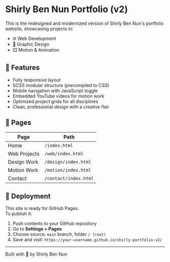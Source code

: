 # Shirly Ben Nun Portfolio (v2)

This is the redesigned and modernized version of Shirly Ben Nun's portfolio website, showcasing projects in:

- 🌐 Web Development
- 🎨 Graphic Design
- 🎞 Motion & Animation

## 🌟 Features

- Fully responsive layout
- SCSS modular structure (precompiled to CSS)
- Mobile navigation with JavaScript toggle
- Embedded YouTube videos for motion work
- Optimized project grids for all disciplines
- Clean, professional design with a creative flair

## 🧾 Pages

| Page         | Path                  |
|--------------|-----------------------|
| Home         | `/index.html`         |
| Web Projects | `/web/index.html`     |
| Design Work  | `/design/index.html`  |
| Motion Work  | `/motion/index.html`  |
| Contact      | `/contact/index.html` |

## 🚀 Deployment

This site is ready for GitHub Pages.  
To publish it:
1. Push contents to your GitHub repository
2. Go to **Settings > Pages**
3. Choose source: `main` branch, folder `/ (root)`
4. Save and visit: `https://your-username.github.io/shirly-portfolio-v2/`

---

Built with 💙 by Shirly Ben Nun
